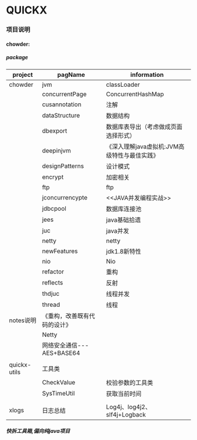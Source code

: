 # QUICKX

### 项目说明
#### chowder: 
##### package
project | pagName | information
-------|-------| -----|
chowder|jvm|classLoader
 |  |concurrentPage| ConcurrentHashMap
 |  | cusannotation| 注解
 |  | dataStructure| 数据结构
 |  | dbexport | 数据库表导出（考虑做成页面选择形式）
 |  | deepinjvm | 《深入理解java虚拟机:JVM高级特性与最佳实践》
 |  | designPatterns| 设计模式
 |  | encrypt| 加密相关
 |  | ftp| ftp
 |  | jconcurrencypte | <<JAVA并发编程实战>>
 |  | jdbcpool | 数据库连接池
 |  | jees | java基础拾遗 
 |  | juc | java并发
 |  | netty | netty
 |  | newFeatures | jdk1.8新特性
 |  | nio | Nio
 |  | refactor | 重构
 |  | reflects | 反射
 |  | thdjuc | 线程并发
 |  | thread | 线程
notes说明 | 《重构，改善既有代码的设计》 |  
 |  | Netty |   
 |  |网络安全通信---AES+BASE64 | 
 |  | | 
quickx-utils |  工具类|
 |  |CheckValue| 校验参数的工具类
 |  |SysTimeUtil| 获取当前时间
 |  | | 
xlogs |日志总结 | Log4j、log4j2、slf4j+Logback


##### 快拆工具箱,偏向纯java项目